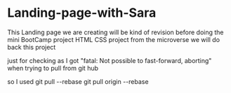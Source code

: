 # Landing-page-with-Sara
This Landing page we are creating will be kind of revision before doing the  mini BootCamp project HTML CSS project from the microverse
we will do back this project

just for checking as I got "fatal: Not possible to fast-forward, aborting" when trying to pull from git hub

so I used git pull --rebase 
          git pull origin <branch> --rebase


